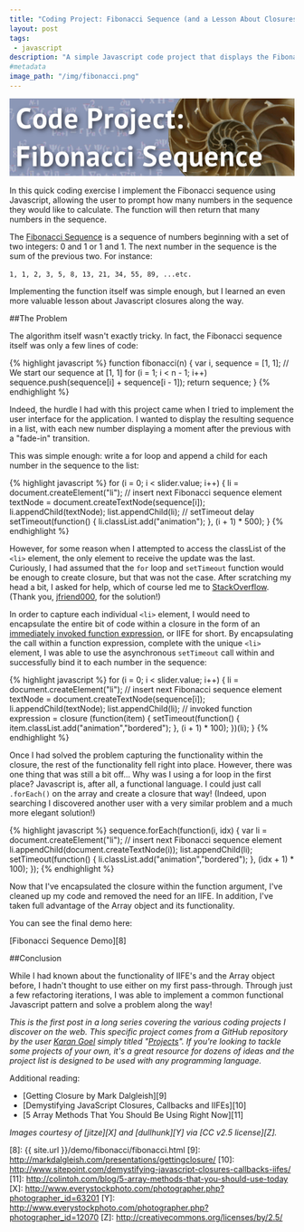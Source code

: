 ```yaml
---
title: "Coding Project: Fibonacci Sequence (and a Lesson About Closures)"
layout: post
tags:
 - javascript
description: "A simple Javascript code project that displays the Fibonacci Sequence to the Nth number, which also resulted in a valuable lesson about Javascript closures."
#metadata
image_path: "/img/fibonacci.png"
---
```


![Title image that reads 'Coding Project: Fibonacci Sequence' with a seashell showing off the Fibonacci sequence in nature](/img/fibonacci.png "Coding Project: Fibonacci Sequence")

In this quick coding exercise I implement the Fibonacci sequence using Javascript, allowing the user to prompt how many numbers in the sequence they would like to calculate. The function will then return that many numbers in the sequence.

The [Fibonacci Sequence][1] is a sequence of numbers beginning with a set of two integers: 0 and 1 or 1 and 1. The next number in the sequence is the sum of the previous two. For instance:

`1, 1, 2, 3, 5, 8, 13, 21, 34, 55, 89, ...etc.`

Implementing the function itself was simple enough, but I learned an even more valuable lesson about Javascript closures along the way.

<!--more-->

##The Problem

The algorithm itself wasn't exactly tricky. In fact, the Fibonacci sequence itself was only a few lines of code:

{% highlight javascript %}
function fibonacci(n) {
    var i, sequence = [1, 1]; // We start our sequence at [1, 1]
    for (i = 1; i < n - 1; i++)
        sequence.push(sequence[i] + sequence[i - 1]);
    return sequence;
}
{% endhighlight %}

Indeed, the hurdle I had with this project came when I tried to implement the user interface for the application. I wanted to display the resulting sequence in a list, with each new number displaying a moment after the previous with a "fade-in" transition.

This was simple enough: write a for loop and append a child for each number in the sequence to the list:

{% highlight javascript %}
for (i = 0; i < slider.value; i++) {
  li = document.createElement("li");
  // insert next Fibonacci sequence element
  textNode = document.createTextNode(sequence[i]);
  li.appendChild(textNode);
  list.appendChild(li);
  // setTimeout delay
  setTimeout(function() {
    li.classList.add("animation");
  }, (i + 1) * 500);
}
{% endhighlight %}

However, for some reason when I attempted to access the classList of the `<li>` element, the only element to receive the update was the last. Curiously, I had assumed that the `for` loop and `setTimeout` function would be enough to create closure, but that was not the case. After scratching my head a bit, I asked for help, which of course led me to [StackOverflow][5]. (Thank you, [jfriend000][6], for the solution!)

In order to capture each individual `<li>` element, I would need to encapsulate the entire bit of code within a closure in the form of an [immediately invoked function expression][4], or IIFE for short. By encapsulating the call within a function expression, complete with the unique `<li>` element, I was able to use the asynchronous `setTimeout` call within and successfully bind it to each number in the sequence:

{% highlight javascript %}
for (i = 0; i < slider.value; i++) {
    li = document.createElement("li");
    // insert next Fibonacci sequence element
    textNode = document.createTextNode(sequence[i]);
    li.appendChild(textNode);
    list.appendChild(li);
    // invoked function expression = closure
    (function(item) {
    setTimeout(function() {
        item.classList.add("animation","bordered");
        }, (i + 1) * 100);
    })(li);
}
{% endhighlight %}

Once I had solved the problem capturing the functionality within the closure, the rest of the functionality fell right into place. However, there was one thing that was still a bit off... Why was I using a for loop in the first place? Javascript is, after all, a functional language. I could just call `.forEach()` on the array and create a closure that way! (Indeed, upon searching I discovered another user with a very similar problem and a much more elegant solution!)

{% highlight javascript %}
sequence.forEach(function(i, idx) {
    var li = document.createElement("li");
    // insert next Fibonacci sequence element
    li.appendChild(document.createTextNode(i));
    list.appendChild(li);
    setTimeout(function() {
        li.classList.add("animation","bordered");
        }, (idx + 1) * 100);
    });
{% endhighlight %}

Now that I've encapsulated the closure within the function argument, I've cleaned up my code and removed the need for an IIFE. In addition, I've taken full advantage of the Array object and its functionality.

You can see the final demo here:

[Fibonacci Sequence Demo][8]

##Conclusion

While I had known about the functionality of IIFE's and the Array object before, I hadn't thought to use either on my first pass-through. Through just a few refactoring iterations, I was able to implement a common functional Javascript pattern and solve a problem along the way!

*This is the first post in a long series covering the various coding projects I discover on the web. This specific project comes from a GitHub repository by the user [Karan Goel][2] simply titled "[Projects][3]". If you're looking to tackle some projects of your own, it's a great resource for dozens of ideas and the project list is designed to be used with any programming language.*


Additional reading:

* [Getting Closure by Mark Dalgleish][9]
* [Demystifying JavaScript Closures, Callbacks and IIFEs][10]
* [5 Array Methods That You Should Be Using Right Now][11]


*Images courtesy of [jitze][X] and [dullhunk][Y] via [CC v2.5 license][Z].*

[1]:http://en.wikipedia.org/wiki/Fibonacci_number
[2]: https://github.com/karan
[3]: https://github.com/karan/Projects
[4]: http://en.wikipedia.org/wiki/Immediately-invoked_function_expression
[5]: http://stackoverflow.com/questions/30430420/unable-to-add-class-on-a-delay-with-settimeout
[6]: http://stackoverflow.com/users/816620/jfriend00
[7]: http://stackoverflow.com/questions/750486/javascript-closure-inside-loops-simple-practical-example
[8]: {{ site.url }}/demo/fibonacci/fibonacci.html
[9]: http://markdalgleish.com/presentations/gettingclosure/
[10]: http://www.sitepoint.com/demystifying-javascript-closures-callbacks-iifes/
[11]: http://colintoh.com/blog/5-array-methods-that-you-should-use-today
[X]: http://www.everystockphoto.com/photographer.php?photographer_id=63201
[Y]: http://www.everystockphoto.com/photographer.php?photographer_id=12070
[Z]: http://creativecommons.org/licenses/by/2.5/